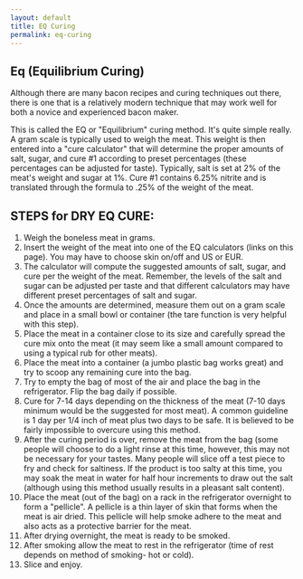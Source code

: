 ```yaml
---
layout: default
title: EQ Curing
permalink: eq-curing
---
```


## Eq (Equilibrium Curing)

Although there are many bacon recipes and curing techniques out there, there is one that is a relatively modern technique that may work well for both a novice and experienced bacon maker. 

This is called the EQ or "Equilibrium" curing method.  It's quite simple really.  A gram scale is typically used to weigh the meat.  This weight is then entered into a "cure calculator" that will determine the proper amounts of salt, sugar, and cure #1 according to preset percentages (these percentages can be adjusted for taste).  Typically, salt is set at 2% of the meat's weight and sugar at 1%. Cure #1 contains 6.25% nitrite and is translated through the formula to .25% of the weight of the meat.

## STEPS for DRY EQ CURE:

1. Weigh the boneless meat in grams.
2. Insert the weight of the meat into one of the EQ calculators (links on this page). You may have to choose skin on/off and US or EUR.
3.  The calculator will compute the suggested amounts of salt, sugar, and cure per the weight of the meat. Remember, the levels of the salt and sugar can be adjusted per taste and that different calculators may have different preset percentages of salt and sugar. 
4. Once the amounts are determined, measure them out on a gram scale and place in a small bowl or container (the tare function is very helpful with this step).
5. Place the meat in a container close to its size and carefully spread the cure mix onto the meat (it may seem like a small amount compared to using a typical rub for other meats).
6. Place the meat into a container (a jumbo plastic bag works great) and try to scoop any remaining cure into the bag.
7. Try to empty the bag of most of the air and place the bag in the refrigerator.  Flip the bag daily if possible.
8. Cure for 7-14 days depending on the thickness of the meat (7-10 days minimum would be the suggested for most meat).  A common guideline is 1 day per 1/4 inch of meat plus two days to be safe. It is believed to be fairly impossible to overcure using this method. 
11. After the curing period is over, remove the meat from the bag (some people will choose to do a light rinse at this time, however, this may not be necessary for your tastes. Many people will slice off a test piece to fry and check for saltiness.  If the product is too salty at this time, you may soak the meat in water for half hour increments to draw out the salt (although using this method usually results in a pleasant salt content). 
12. Place the meat (out of the bag) on a rack in the refrigerator overnight to form a "pellicle".  A pellicle is a thin layer of skin that forms when the meat is air dried.  This pellicle will help smoke adhere to the meat and also acts as a protective barrier for the meat. 
13. After drying overnight, the meat is ready to be smoked.
14. After smoking allow the meat to rest in the refrigerator (time of rest depends on method of smoking- hot or cold). 
15. Slice and enjoy.